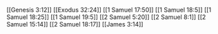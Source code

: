 [[Genesis 3:12]]
[[Exodus 32:24]]
[[1 Samuel 17:50]]
[[1 Samuel 18:5]]
[[1 Samuel 18:25]]
[[1 Samuel 19:5]]
[[2 Samuel 5:20]]
[[2 Samuel 8:1]]
[[2 Samuel 15:14]]
[[2 Samuel 18:17]]
[[James 3:14]]
